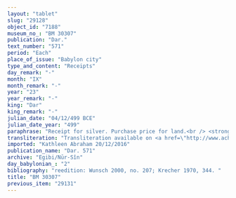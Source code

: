 ```yaml
---
layout: "tablet"
slug: "29128"
object_id: "7188"
museum_no_: "BM 30307"
publication: "Dar."
text_number: "571"
period: "Each"
place_of_issue: "Babylon city"
type_and_content: "Receipts"
day_remark: "-"
month: "IX"
month_remark: "-"
year: "23"
year_remark: "-"
king: "Dar"
king_remark: "-"
julian_date: "04/12/499 BCE"
julian_date_year: "499"
paraphrase: "Receipt for silver. Purchase price for land.<br /> <strong>B </strong>receives <em>(ittenṭir</em>, [<em>eṭēru</em> N]) 26 shekels of white silver from <strong>A</strong> as has been agreed upon (<em>aki ṭuppi</em>). It is the price for land planted with trees (<em>zēru zaqpu</em>) and a plot of land of bad soil quality (<em>kal&ucirc; u gabību</em>) in &Scaron;aḫrīnu which he sold to <strong>A</strong> on the 5<sup>th</sup> of Adar (XII) of the previous year (Darius 22). Should the original document or any duplicate of it be found in the seller&rsquo;s house, this will belong to the buyer. Names of 7 witnesses and scribe.<br /> &nbsp;<br /> <strong>A</strong> = Marduk-nāṣir-apli/Itti-Marduk-balāṭu//Egibi; <strong>B</strong> = Nab&ucirc;-uballiṭ/Lūṣi-ana-nūri//Andahar"
transliteration: "Transliteration available on <a href=\"http://www.achemenet.com/en/item/?/textual-sources/texts-by-regions/babylonia/babylon/1664913\" target=\"_blank\">Achemenet</a>"
imported: "Kathleen Abraham 20/12/2016"
publication_name: "Dar. 571"
archive: "Egibi/Nūr-Sîn"
day_babylonian_: "2"
bibliography: "reedition: Wunsch 2000, no. 207; Krecher 1970, 344. "
title: "BM 30307"
previous_item: "29131"
---
```

